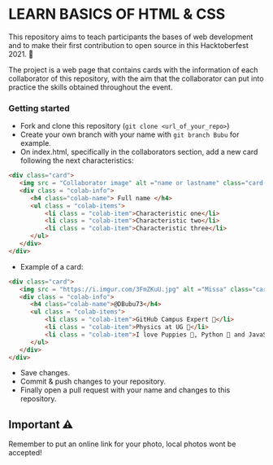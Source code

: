 # LEARN BASICS OF HTML & CSS

This repository aims to teach participants the bases of web development and to make their first contribution to open source in this Hacktoberfest 2021. 🎉


The project is a web page that contains cards with the information of each collaborator of this repository, with the aim that the collaborator can put into practice the skills obtained throughout the event.


### Getting started

- Fork and clone this repository (```git clone <url_of_your_repo>```)
- Create your own branch with your name with ```git branch Bubu``` for example.
- On index.html, specifically in the collaborators section, add a new card following the next characteristics: 

```html
<div class="card">
   <img src = "Collaborator image" alt ="name or lastname" class="card-img top">
   <div class = "colab-info">
      <h4 class="colab-name"> Full name </h4>
      <ul class = "colab-items">
          <li class = "colab-item">Characteristic one</li>
          <li class = "colab-item">Characteristic two</li>
          <li class = "colab-item">Characteristic three</li>
      </ul>
   </div>
</div>
```
- Example of a card: 

```html
<div class="card">
   <img src = "https://i.imgur.com/3FmZKuU.jpg" alt ="Missa" class="card-img top">
   <div class = "colab-info">
      <h4 class="colab-name">@DBubu73</h4>
      <ul class = "colab-items">
          <li class = "colab-item">GitHub Campus Expert 🚩</li>
          <li class = "colab-item">Physics at UG 🐝</li>
          <li class = "colab-item">I love Puppies 🐶, Python 🐍 and JavaScript 💛</li>
      </ul>
   </div>
</div>
```

- Save changes.
- Commit & push changes to your repository.
- Finally open a pull request with your name and changes to this repository.

## Important ⚠
Remember to put an online link for your photo, local photos wont be accepted!